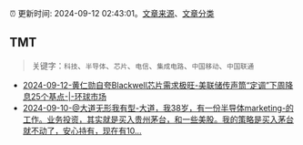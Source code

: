 :alarm_clock: 更新时间: 2024-09-12 02:43:01。[文章来源](/README.md)、[文章分类](/TAGS.md)

## TMT


> 关键字：`科技`、`半导体`、`芯片`、`电信`、`集成电路`、`中国移动`、`中国联通`



- [2024-09-12-黄仁勋自夸Blackwell芯片需求极旺-美联储传声筒“定调”下周降息25个基点-|-环球市场](https://www.cls.cn/detail/1796764) 
- [2024-09-10-@大道无形我有型-大道，我38岁，有一份半导体marketing-的工作。业务投资，其实就是买入贵州茅台，和一些美股。我的策略是买入茅台就不动了，安心持有，现在有10...](https://xueqiu.com/5591278169/304152837) 
